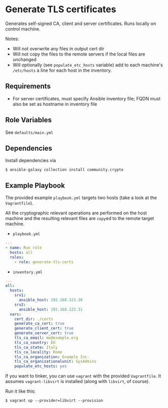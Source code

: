 Generate TLS certificates
=========================
Generates self-signed CA, client and server certificates. Runs locally on control machine.

Notes:
- Will not overwrite any files in output cert dir
- Will not copy the files to the remote servers if the local files are unchanged
- Will optionally (see `populate_etc_hosts` variable) add to each machine's `/etc/hosts`
  a line for each host in the inventory.


Requirements
------------
- For server certificates, must specify Ansible inventory file; FQDN must also be set as hostname in inventory file


Role Variables
--------------
See `defaults/main.yml`


Dependencies
------------

Install dependencies via

```
$ ansible-galaxy collection install community.crypto
```

Example Playbook
----------------

The provided example `playbook.yml` targets two hosts (take a look at the
`Vagrantfile`).

All the cryptographic relevant operations are performed on the host machine and
the resulting relevant files are `copy`ed to the remote target machine.

  - `playbook.yml`
  ```yaml
  ---
  - name: Run role
    hosts: all
    roles:
      - role: generate-tls-certs
  ```

  - `inventory.yml`
  ```yaml
  ---
  all:
    hosts:
      srv1:
        ansible_host: 192.168.123.30
      srv2:
        ansible_host: 192.168.123.31
    vars:
      cert_dir: ./certs
      generate_ca_cert: true
      generate_client_cert: true
      generate_server_cert: true
      tls_ca_email: me@example.org
      tls_ca_country: EU
      tls_ca_state: Italy
      tls_ca_locality: Rome
      tls_ca_organization: Example Inc.
      tls_ca_organizationalunit: SysAdmins
      populate_etc_hosts: yes
  ```

If you want to tinker, you can use `vagrant` with the provided `Vagrantfile`.
It assumes `vagrant-libvirt` is installed (along with `libvirt`, of course).

Run it like this:

```
$ vagrant up --provider=libvirt --provision
```

